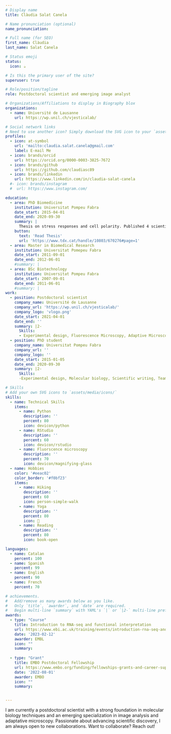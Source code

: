 ```yaml
---
# Display name
title: Clàudia Salat Canela

# Name pronunciation (optional)
name_pronunciation: 

# Full name (for SEO)
first_name: Clàudia
last_name: Salat Canela

# Status emoji
status:
  icon: ☕️

# Is this the primary user of the site?
superuser: true

# Role/position/tagline
role: Postdoctoral scientist and emerging image analyst

# Organizations/Affiliations to display in Biography blox
organizations:
  - name: Université de Lausanne
    url: https://wp.unil.ch/vjesticalab/

# Social network links
# Need to use another icon? Simply download the SVG icon to your `assets/media/icons/` folder.
profiles:
  - icon: at-symbol
    url: 'mailto:claudia.salat.canela@gmail.com'
    label: E-mail Me
  - icon: brands/orcid
    url: https://orcid.org/0000-0003-3825-7672 
  - icon: brands/github
    url: https://github.com/claudiasc89
  - icon: brands/linkedin
    url: https://www.linkedin.com/in/claudia-salat-canela
  #- icon: brands/instagram
  #  url: https://www.instagram.com/

education:
  - area: PhD Biomedicine
    institution: Universitat Pompeu Fabra 
    date_start: 2015-04-01
    date_end: 2020-09-30
    summary: |
      Thesis on stress responses and cell polarity. Published 4 scientific articles and 1 review. 
    button:
      text: 'Read Thesis'
      url: 'https://www.tdx.cat/handle/10803/670276#page=1'
  - area: Master in Biomedical Research
    institution: Universitat Pomepeu Fabra 
    date_start: 2011-09-01
    date_end: 2012-06-01
    #summary: |
  - area: BSc Biotechnology
    institution: Universitat Pompeu Fabra
    date_start: 2007-09-01
    date_end: 2011-06-01
    #summary: |
work:
  - position: Postdoctoral scientist
    company_name: Université de Lausanne
    company_url: 'https://wp.unil.ch/vjesticalab/'
    company_logo: 'vlogo.png'
    date_start: 2021-04-01
    date_end: ''
    summary: |2-
      Skills:
      - Experimental design, Fluorescence Microscopy, Adaptive Microscopy Acquisition Python, R, Problem Solving, grant writing
  - position: PhD student
    company_name: Universitat Pompeu Fabra
    company_url: ''
    company_logo: ''
    date_start: 2015-01-05
    date_end: 2020-09-30
    summary: |2-
      Skills:
      -Experimental design, Molecular biology, Scientific writing, Team work

# Skills
# Add your own SVG icons to `assets/media/icons/`
skills:
  - name: Technical Skills
    items:
      - name: Python
        description: ''
        percent: 80
        icon: devicon/python
      - name: RStudio
        description: ''
        percent: 60
        icon: devicon/rstudio
      - name: Fluorscence microscopy
        description: ''
        percent: 70
        icon: devicon/magnifying-glass
  - name: Hobbies
    color: '#eeac02'
    color_border: '#f0bf23'
    items:
      - name: Hiking
        description: ''
        percent: 60
        icon: person-simple-walk
      - name: Yoga
        description: ''
        percent: 80
        icon: 🧘
      - name: Reading
        description: ''
        percent: 80
        icon: book-open

languages:
  - name: Catalan
    percent: 100
  - name: Spanish
    percent: 99
  - name: English
    percent: 90
  - name: French
    percent: 70

# achievements.
#   Add/remove as many awards below as you like.
#   Only `title`, `awarder`, and `date` are required.
#   Begin multi-line `summary` with YAML's `|` or `|2-` multi-line prefix and indent 2 spaces below.
awards:
  - type: "Course"
    title: Introduction to RNA-seq and functional interpretation
    url: https://www.ebi.ac.uk/training/events/introduction-rna-seq-and-functional-interpretation-2/?utm_source=annualposter&utm_medium=poster&utm_id=RNA24
    date: '2023-02-12'
    awarder: EMBL
    icon: ""
    summary: 
  
  - type: "Grant"
    title: EMBO Postdoctoral Fellowship
    url: https://www.embo.org/funding/fellowships-grants-and-career-support/postdoctoral-fellowships/ 
    date: '2022-08-01'
    awarder: EMBO
    icon: ""
    summary: 


---
```


I am currently a postdoctoral scientist with a strong foundation in molecular biology techniques and an emerging specialization in image analysis and adaptative microscopy. Passionate about advancing scientific discovery, I am always open to new collaborations. Want to collaborate? Reach out!